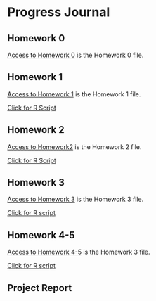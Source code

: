 # Progress Journal

## Homework 0

[Access to Homework 0](files/HW-0.html) is the Homework 0 file.

## Homework 1

[Access to Homework 1](files/360HW1.html) is the Homework 1 file.

[Click for R Script](files/HW1RSCRIPTT.R) 

## Homework 2

[Access to Homework2](files/HW2.html) is the Homework 2 file.

[Click for R Script](files/Hw-2.R)


## Homework 3

[Access to Homework 3](files/hw3.html) is the Homework 3 file.

[Click for R script](files/hw3-r.R)

## Homework 4-5

[Access to Homework 4-5](files/hw45.html) is the Homework 3 file.

[Click for R script](files/hw45.R)


## Project Report


